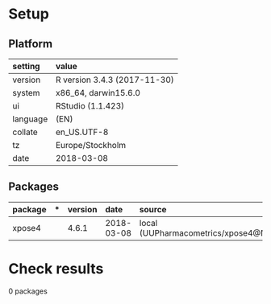 # Setup

## Platform

|setting  |value                        |
|:--------|:----------------------------|
|version  |R version 3.4.3 (2017-11-30) |
|system   |x86_64, darwin15.6.0         |
|ui       |RStudio (1.1.423)            |
|language |(EN)                         |
|collate  |en_US.UTF-8                  |
|tz       |Europe/Stockholm             |
|date     |2018-03-08                   |

## Packages

|package |*  |version |date       |source                              |
|:-------|:--|:-------|:----------|:-----------------------------------|
|xpose4  |   |4.6.1   |2018-03-08 |local (UUPharmacometrics/xpose4@NA) |

# Check results

0 packages




